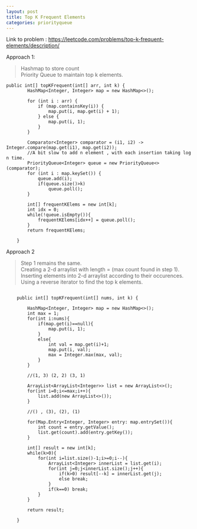 ```yaml
---
layout: post
title: Top K Frequent Elements
categories: priorityqueue
---
```


Link to problem : https://leetcode.com/problems/top-k-frequent-elements/description/

Approach 1:

> Hashmap to store count <br>
> Priority Queue to maintain top k elements. 

```
public int[] topKFrequent(int[] arr, int k) {
        HashMap<Integer, Integer> map = new HashMap<>();

        for (int i : arr) {
            if (map.containsKey(i)) {
                map.put(i, map.get(i) + 1);
            } else {
                map.put(i, 1);
            }
        }
        
        Comparator<Integer> comparator = (i1, i2) -> Integer.compare(map.get(i1), map.get(i2));
        //A bit slow to add n element , with each insertion taking log n time.
        PriorityQueue<Integer> queue = new PriorityQueue<>(comparator);
        for (int i : map.keySet()) {
            queue.add(i);
            if(queue.size()>k)
                queue.poll();
        }
        
        int[] frequentKElems = new int[k];
        int idx = 0;
        while(!queue.isEmpty()){
            frequentKElems[idx++] = queue.poll();
        }
        return frequentKElems;
        
    }

```

Approach 2
> Step 1 remains the same.<br>
> Creating a 2-d arraylist with length = (max count found in step 1).<br>
> Inserting elements into 2-d arraylist according to their occurences. <br>
> Using a reverse iterator to find the top k elements.<br>


```

    public int[] topKFrequent(int[] nums, int k) {

        HashMap<Integer, Integer> map = new HashMap<>();
        int max = 1;
        for(int i:nums){
            if(map.get(i)==null){
                map.put(i, 1);
            }
            else{
                int val = map.get(i)+1;
                map.put(i, val);
                max = Integer.max(max, val);
            }
        }
    
        //(1, 3) (2, 2) (3, 1)

        ArrayList<ArrayList<Integer>> list = new ArrayList<>();
        for(int i=0;i<=max;i++){
            list.add(new ArrayList<>());
        }
        
        //() , (3), (2), (1)

        for(Map.Entry<Integer, Integer> entry: map.entrySet()){
            int count = entry.getValue();
            list.get(count).add(entry.getKey());
        }

        int[] result = new int[k];
        while(k>0){
            for(int i=list.size()-1;i>=0;i--){
                ArrayList<Integer> innerList = list.get(i);
                for(int j=0;j<innerList.size();j++){
                    if(k>0) result[--k] = innerList.get(j);
                    else break;
                }
                if(k==0) break;
            }
        }

        return result;

    }
```